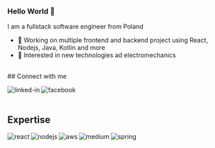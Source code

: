 ### Hello World 👋
I am a fullstack software engineer from Poland
- 🔭 Working on multiple frontend and backend project using React, Nodejs, Java, Kotlin and more
- 🌱 Interested in new technologies ad electromechanics
<br>
## Connect with me

<a href="https://www.linkedin.com/in/pawe%C5%82-g%C3%B3recki-2a3a93110"><img align="left" alt="linked-in" src="https://img.shields.io/badge/linkedin-%230077B5.svg?&style=for-the-badge&logo=linkedin&logoColor=white" /><a/>
<a href="https://www.facebook.com/pgorek"><img align="left" alt="facebook" src="https://img.shields.io/badge/facebook-%231877F2.svg?&style=for-the-badge&logo=facebook&logoColor=white" /><a/>
<br>
<br>
## Expertise
<img align="left" alt="react" src="https://img.shields.io/badge/react%20-%2320232a.svg?&style=for-the-badge&logo=react&logoColor=%2361DAFB" />
<img align="left" alt="nodejs" src="https://img.shields.io/badge/node.js%20-%2343853D.svg?&style=for-the-badge&logo=node.js&logoColor=white" />
<img align="left" alt="aws" src="https://img.shields.io/badge/Amazon%20AWS-%23232F3E?logo=amazon-aws&logoColor=white&style=for-the-badge" />
<img align="left" alt="medium" src="https://img.shields.io/badge/postgres-%23316192.svg?&style=for-the-badge&logo=postgresql&logoColor=white" />
<img align="left" alt="spring" src="https://img.shields.io/badge/spring%20-%236DB33F.svg?&style=for-the-badge&logo=spring&logoColor=white" />
<br>
<br>
